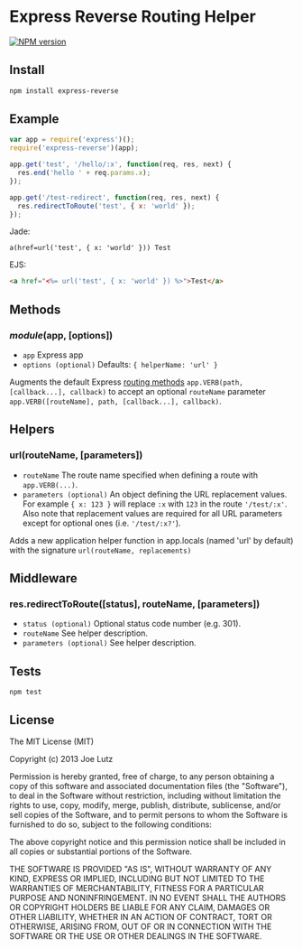 # Express Reverse Routing Helper

[![NPM version](https://badge.fury.io/js/express-reverse.png)](http://badge.fury.io/js/express-reverse)

## Install

```sh
npm install express-reverse
```

## Example

```js
var app = require('express')();
require('express-reverse')(app);

app.get('test', '/hello/:x', function(req, res, next) {
  res.end('hello ' + req.params.x);
});

app.get('/test-redirect', function(req, res, next) {
  res.redirectToRoute('test', { x: 'world' });
});
```

Jade:
```jade
a(href=url('test', { x: 'world' })) Test
```

EJS:
```html
<a href="<%= url('test', { x: 'world' }) %>">Test</a>
```

## Methods

### _module_(app, [options])

* `app` Express app
* `options (optional)` Defaults: `{ helperName: 'url' }`

Augments the default Express [routing methods](http://expressjs.com/api.html#app.VERB) `app.VERB(path, [callback...], callback)` to accept an optional `routeName` parameter `app.VERB([routeName], path, [callback...], callback)`.

## Helpers

### url(routeName, [parameters])

* `routeName` The route name specified when defining a route with `app.VERB(...)`.
* `parameters (optional)` An object defining the URL replacement values. For example `{ x: 123 }` will replace `:x` with `123` in the route `'/test/:x'`. Also note that replacement values are required for all URL parameters except for optional ones (i.e. `'/test/:x?'`).

Adds a new application helper function in app.locals (named 'url' by default) with the signature `url(routeName, replacements)`

## Middleware

### res.redirectToRoute([status], routeName, [parameters])

* `status (optional)` Optional status code number (e.g. 301).
* `routeName` See helper description.
* `parameters (optional)` See helper description.

## Tests

`npm test`

## License

The MIT License (MIT)

Copyright (c) 2013 Joe Lutz

Permission is hereby granted, free of charge, to any person obtaining a copy
of this software and associated documentation files (the "Software"), to deal
in the Software without restriction, including without limitation the rights
to use, copy, modify, merge, publish, distribute, sublicense, and/or sell
copies of the Software, and to permit persons to whom the Software is
furnished to do so, subject to the following conditions:

The above copyright notice and this permission notice shall be included in
all copies or substantial portions of the Software.

THE SOFTWARE IS PROVIDED "AS IS", WITHOUT WARRANTY OF ANY KIND, EXPRESS OR
IMPLIED, INCLUDING BUT NOT LIMITED TO THE WARRANTIES OF MERCHANTABILITY,
FITNESS FOR A PARTICULAR PURPOSE AND NONINFRINGEMENT. IN NO EVENT SHALL THE
AUTHORS OR COPYRIGHT HOLDERS BE LIABLE FOR ANY CLAIM, DAMAGES OR OTHER
LIABILITY, WHETHER IN AN ACTION OF CONTRACT, TORT OR OTHERWISE, ARISING FROM,
OUT OF OR IN CONNECTION WITH THE SOFTWARE OR THE USE OR OTHER DEALINGS IN
THE SOFTWARE.
